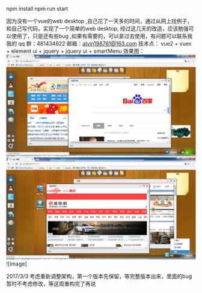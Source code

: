 ﻿npm install
npm run start

因为没有一个vue的web desktop ,自己花了一天多的时间，通过从网上找例子，和自己写代码，实现了一个简单的web desktop,
经过这几天的改造，应该勉强可以使用了，只是还有些bug ,如果有需要的，可以拿过去使用，有问题可以联系我
我的 qq 群：481434622
邮箱：alvin198761@163.com
技术点：
vue2 + vuex + element ui + jquery + jquery ui + smartMenu
效果图：
![image](https://github.com/alvin198761/html_js/blob/master/vue_desktop/readme/111.png?raw=true)
![image](https://github.com/alvin198761/html_js/blob/master/vue_desktop/readme/222.png?raw=true)
![image]

2017/3/3 考虑重新调整架构，第一个版本先保留，等完整版本出来，里面的bug 暂时不考虑修改，等这周重构完了再说

